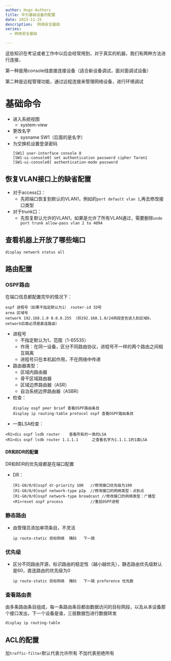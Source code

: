 ```yaml
---
author: Hugo Authors
title: 华为基础设备的配置
date: 2023-11-25
description:  网络安全基础
series:
  - 网络安全基础

---
```


这些知识在考证或者工作中以后会经常用到，对于真实的机器，我们有两种方法进行连接，

第一种是用console线直接连接设备（适合新设备调试，面对面调试设备）

第二种是远程管理功能，通过远程连接来管理网络设备，进行环境调试

<!--more-->
# 基础命令
- 进入系统视图
  - system-view
- 更改名字
  - sysname SW1（后面的是名字）
- 为交换机设置登录密码
  ```
  [SW1] user-interface console 0 
  [SW1-ui-console0] set authentication password cipher Taren1
  [SW1-ui-console0] authentication-mode password 
  ```


## 恢复VLAN接口上的缺省配置
- 对于access口：
  - 先把端口恢复到默认的VLAN1，例如的`port default vlan 1`,再去修改接口类型
- 对于trunk口：
  - 先恢复默认允许的VLAN1，如果是允许了所有VLAN通过，需要删除`undo port trunk allow-pass vlan 2 to 4094`

## 查看机器上开放了哪些端口
```
display network status all
```

## 路由配置
### OSPF路由
在端口信息都配置完毕的情况下：
```
ospf 进程号（如果不指定默认为1） router-id ID号
area 区域号
network 192.168.1.0 0.0.0.255 （将192.168.1.0/24网段宣告进入到区域0，network后面必须是直连路由）
```
  - 进程号 
    - 不指定默认为1，范围（1-65535）
    - 作用：在同一设备，区分不同路由协议，进程号不一样的两个路由之间相互隔离
    - 进程号只在本机起作用，不在网络中传递
  - 路由器类型：
    - 区域内路由器
    - 骨干区域路由器
    - 区域边界路由器（ASR）
    - 自治系统边界路由器（ASBR）
- 检查：
  ```
  display ospf peer brief 查看OSPF路由条目
  display ip routing-table protocol ospf 查看OSPF路由条目
  ```
- 一类LSA检查：
```
<R1>dis ospf lsdb router    查看所有的一类的LSA
<R1>dis ospf lsdb router 1.1.1.1      之查看名字为1.1.1.1的1类LSA
```
#### DR和BDR的配置
DR和BDR的优先级都是在端口配置

- DR：
  ```
  [R1-G0/0/0]ospf dr-priority 100   //修改接口优先级为100
  [R1-G0/0/0]ospf network-type p2p  //修改接口的网络类型：点到点
  [R1-G0/0/0]ospf network-type broadcast //修改接口的网络类型：广播型
  <R1>reset ospf process            //重启OSPF进程
  ```

### 静态路由
- 由管理员添加单项条目，不灵活
  ```
  ip route-static 目标网络  掩码   下一跳
  ```
### 优先级
- 区分不同路由开源，标识路由的稳定性（越小越优先），静态路由优先级默认是60，直连路由的优先级为0
  ```
  ip route-static 目标网络  掩码   下一跳 preference 优先数
  ```
### 查看路由表
  由多条路由条目组成，每一条路由条目都由数据访问的目标网段，以及从本设备那个接口发出，下一个设备是谁，三层数据包进行数据转发
  ```
  display ip routing-table
  ```


## ACL的配置
加`traffic-filter`默认代表允许所有
不加代表拒绝所有